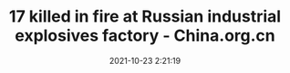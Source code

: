 ---
"title": "17 killed in fire at Russian industrial explosives factory - China.org.cn"
"date": "2021-10-23 2:21:19"
"feed_name": "GOOGLENEWSINDUSTRIAL"
"feed_website": "https://news.google.com/search?q=industrial%2Bincident&hl=en-US&gl=US&ceid=US:en"
"feed_rss": "https://news.google.com/rss/search?q=industrial%2Bincident&hl=en-US&gl=US&ceid=US:en"
"link": "http://www.china.org.cn/world/2021-10/23/content_77827622.htm"
"source": "{'href': 'http://www.china.org.cn', 'title': 'China.org.cn'}"
"file": "_posts/2021-1-1-dfda89df3acd11089762b8b401e57af2c2b465dd.md"
"accident": "1"
"drilling": "0"
"represented_by": "0"
"dead": "17"
"injured": "0"
"arrested": "0"
"place": "russia"
"where": "industrial site"
"causes": "fire"
"place_uri": "http://en.wikipedia.org/wiki/Russia"
---